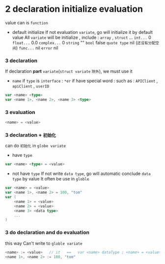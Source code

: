 # 2 declaration initialize evaluation
value can is `function`

* default initialize
If not evaluation `variate`, go will initialize it by default value
All `variate` will be initialize , include : `array` , `struct` ...
`int...` 0
`float...` 0.0
`complex...` 0
`string` ""
`bool` false
`quote type` nil (`还没有分配空间`)
`func...` nil
`error` nil


### 3  declaration
If declaration **part** `variate`(`struct variate` `除外`), we must use it
* `name` 
if `type` is `interface` : `*er` 
if have special word : such as : `APIClient` , `apiClient` , `userID` 
```go
var <name> <type>
var <name 1>, <name 2>, <name 3> <type>
```


### 3  evaluation
```go
<name> = <value>
```



### 3  declaration + `初始化` 
can do `初始化` in `globe variate` 

* have `type` 
```go
var <name> <type> = <value>
```

* not have `type` 
If not write `data type`, go will automatic conclude `data type` by value
It often be use in `globle` 
```go
var <name> = <value>
var <name 1>, <name 2> = 100, "tom"
var (
	<name 1> = <value>
	<name 2> = <value>
	<name 3> <data type>
	...
)
```



### 3  do declaration and do evaluation
this way Can't write to `globle variate` 
```go
<name> := <value>	// it   ==   var <name> dataType ; <name> = <value>
<name 1>, <name 2> := 100, "tom"
```

